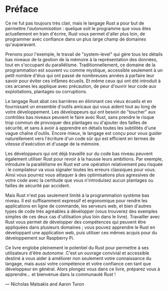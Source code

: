 # Préface

Ce ne fut pas toujours très clair, mais le langage Rust a pour but de permettre
*l'autonomisation* : quelque soit le programme que vous êtes actuellement en
train d'écrire, Rust vous permet d'aller plus loin, de programmer avec confiance
dans un plus large champ de domaines qu'auparavant.

Prenons pour l'exemple, le travail de "system-level" qui gère tous les détails
bas niveaux de la gestion de la mémoire à la représentation des données, tout en
s'occupant du parallélisme. Traditionnellement, ce domaine de la programmation
est souvent vu comme mystique, accessible seulement à un petit nombre d'élus qui
ont passé de nombreuses années à parfaire leur savoir pour éviter ces infâmes
écueils. Et même ceux qui ont été introduit à ces arcanes les applique avec
précaution, de peur d'ouvrir leur code aux exploitations, plantages ou
corruptions.

Le langage Rust abat ces barrières en éliminant ces vieux écueils et en
fournissant un ensemble d'outils amicaux qui vous aident tout au long de votre
développement. Les développeurs qui ont besoin de "toucher" aux contrôles bas
niveaux peuvent le faire avec Rust, sans prendre le risque trop commun de
provoquer des plantages ou d'ajouter des failles de sécurité, et sans à avoir à
apprendre en détails toutes les subtilités d'une vague chaîne d'outils. Encore
mieux, le langage est conçu pour vous guider naturellement vers l'écriture d'un
code sûr qui est efficient en termes de vitesse d'exécution et d'usage de la
mémoire.

Les développeurs qui ont déjà travaillé sur du code bas niveau peuvent également
utiliser Rust pour revoir à la hausse leurs ambitions. Par exemple, introduire
la parallélisme en Rust est une opération relativement peu risquée : le
compilateur va vous signaler toutes les erreurs classiques pour vous. Ainsi vous
pourrez vous attaquer à des optimisations plus agressives de votre code avec la
certitude que vous n'introduisez aucun plantages ou failles de sécurité par
accident.

Mais Rust n'est pas seulement limité à la programmation système bas niveau. Il
est suffisamment expressif et ergonomique pour rendre les applications en ligne
de commande, les serveurs web, et bien d'autres types de code très agréables à
développer (vous trouverez des exemples simples de ces deux cas d'utilisation
plus loin dans le livre). Travailler avec Rust vous permet de développer des
compétences qui peuvent être appliquées dans plusieurs domaines ; vous pouvez
apprendre le Rust en développant une application web, puis utiliser ces mêmes
acquis pour du développement sur Raspberry Pi.

Ce livre englobe pleinement le potentiel du Rust pour permettre à ses
utilisateurs d'être *autonome*. C'est un ouvrage convivial et accessible destiné à
vous aider à améliorer non seulement votre connaissance du langage, mais aussi
votre compétence et votre confiance cen tant que développeur en général. Alors
plongez vous dans ce livre, préparez vous à apprendre... et bienvenue dans la
communauté Rust !

— Nicholas Matsakis and Aaron Turon

